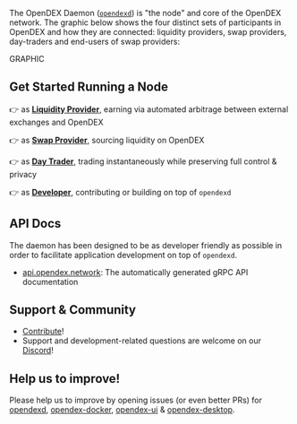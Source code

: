 The OpenDEX Daemon ([`opendexd`](https://github.com/opendexnetwork/opendexd)) is "the node" and core of the OpenDEX network. The graphic below shows the four distinct sets of participants in OpenDEX and how they are connected: liquidity providers, swap providers, day-traders and end-users of swap providers:

GRAPHIC

## Get Started Running a Node

👉 as [**Liquidity Provider**](Liquidity%20Provider%20Guide.md), earning via automated arbitrage between external exchanges and OpenDEX

👉 as [**Swap Provider**](Swap%20Provider%20Guide.md), sourcing liquidity on OpenDEX

👉 as [**Day Trader**](Day%20Trader%20Guide.md), trading instantaneously while preserving full control & privacy

👉 as [**Developer**](Developer%20Guide.md), contributing or building on top of `opendexd`

## API Docs

The daemon has been designed to be as developer friendly as possible in order to facilitate application development on top of `opendexd`.
* [api.opendex.network](https://api.opendex.network): The automatically generated gRPC API documentation

## Support & Community

* [Contribute](Contribute.md)!
* Support and development-related questions are welcome on our [Discord](https://discord.gg/RnXFHpn)!

## Help us to improve!

Please help us to improve by opening issues (or even better PRs) for [opendexd](https://github.com/opendexnetwork/opendexd), [opendex-docker](https://github.com/opendexnetwork/opendex-docker), [opendex-ui](https://github.com/opendexnetwork/opendex-ui) & [opendex-desktop](https://github.com/opendexnetwork/opendex-desktop).
